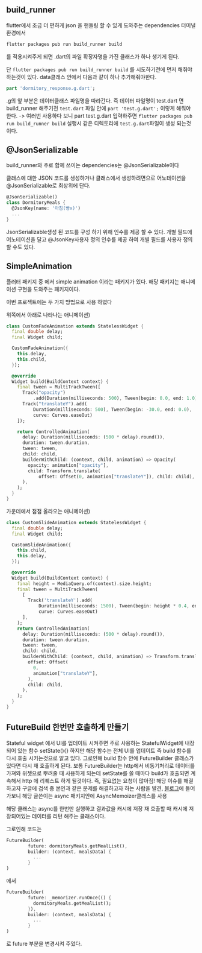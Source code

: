 ## build_runner

flutter에서 조금 더 편하게 json 을 핸들링 할 수 있게 도와주는 dependencies 터미널 환경에서

```dart
flutter packages pub run build_runner build
```

를 적용시켜주게 되면 .dart의 파일 확장자명을 가진 클래스가 하나 생기게 된다.

단 `flutter packages pub run build_runner build` 를 시도하기전에 먼저 해줘야 하는것이 있다. data클래스 안에서 다음과 같이 하나 추가해줘야한다.

```dart
part 'dormitory_response.g.dart';
```

.g의 앞 부분은 데이터클래스 파일명을 따라간다. 즉 데이터 파일명이 test.dart 면 build_runner 해주기전 `test.dart` 파일 안에 `part 'test.g.dart';` 이렇게 해줘야 한다. -> 여러번 사용하다 보니 part test.g.dart 입력하주면 `flutter packages pub run build_runner build` 실행시 같은 디렉토리에 `test.g.dart`파일이 생성 되는것이다.

## @JsonSerializable

build_runner와 주로 함께 쓰이는 dependencies는 @JsonSerializable이다

클래스에 대한 JSON 코드를 생성하거나 클래스에서 생성하려면으로 어노테이션을 @JsonSerializable로 최상위에 단다.

```dart
@JsonSerializable()
class DormitoryMeals {
  @JsonKey(name: '아침(빵x)')
  ...
}
```

JsonSerializable생성 된 코드를 구성 하기 위해 인수를 제공 할 수 있다. 개별 필드에 어노테이션을 달고 @JsonKey사용자 정의 인수를 제공 하여 개별 필드를 사용자 정의 할 수도 있다.

## SimpleAnimation

플러터 패키지 중 에서 simple animation 이라는 패키지가 있다. 해당 패키지는 애니메이션 구현을 도와주는 패키지이다.

이번 프로젝트에는 두 가지 방법으로 사용 하였다

위쪽에서 아래로 나타나는 애니메이션)

```Dart
class CustomFadeAnimation extends StatelessWidget {
  final double delay;
  final Widget child;

  CustomFadeAnimation({
    this.delay,
    this.child,
  });

  @override
  Widget build(BuildContext context) {
    final tween = MultiTrackTween([
      Track("opacity")
          .add(Duration(milliseconds: 500), Tween(begin: 0.0, end: 1.0)),
      Track("translateY").add(
          Duration(milliseconds: 500), Tween(begin: -30.0, end: 0.0),
          curve: Curves.easeOut)
    ]);

    return ControlledAnimation(
      delay: Duration(milliseconds: (500 * delay).round()),
      duration: tween.duration,
      tween: tween,
      child: child,
      builderWithChild: (context, child, animation) => Opacity(
        opacity: animation["opacity"],
        child: Transform.translate(
            offset: Offset(0, animation["translateY"]), child: child),
      ),
    );
  }
}
```

가운데에서 점점 올라오는 애니메이션)

```Dart
class CustomSlideAnimation extends StatelessWidget {
  final double delay;
  final Widget child;

  CustomSlideAnimation({
    this.child,
    this.delay,
  });

  @override
  Widget build(BuildContext context) {
    final height = MediaQuery.of(context).size.height;
    final tween = MultiTrackTween(
      [
        Track('translateY').add(
            Duration(milliseconds: 1500), Tween(begin: height * 0.4, end: 0.0),
            curve: Curves.easeOut)
      ],
    );
    return ControlledAnimation(
      delay: Duration(milliseconds: (500 * delay).round()),
      duration: tween.duration,
      tween: tween,
      child: child,
      builderWithChild: (context, child, animation) => Transform.translate(
        offset: Offset(
          0,
          animation["translateY"],
        ),
        child: child,
      ),
    );
  }
}
```

## FutureBuild 한번만 호출하게 만들기

Stateful widget 에서 UI를 업데이트 시켜주면 주로 사용하는 StatefulWidget에 내장되어 있는 함수 setState(){} 하지만 해당 함수는 전체 UI를 업데이트 즉 build 함수를
다시 호출 시키는것으로 알고 있다. 그로인해 build 함수 안에 FutureBuilder 클래스가 있다면 다시 재 호출하게 된다.
보통 FutureBuilder는 http에서 비동기처리로 데이터를 가져와 위젯으로 뿌려줄 때 사용하게 되는데 setState를 쓸 때마다 build가 호출되면 계속해서 http 에 리퀘스트 하게 될것이다.
즉, 필요없는 요청이 많아짐! 해당 이슈를 해결하고자 구글에 검색 중 본인과 같은 문제를 해결하고자 하는 사람을 발견, [블로그](https://idlecomputer.tistory.com/326)에 들어가보니 해당 글쓴이는 async 패키지안에 AsyncMemoizer클래스를 사용

해당 클래스는 async를 한번만 실행하고 결과값을 캐시에 저장 재 호출할 때 캐시에 저장되어있는 데이터를 리턴 해주는 클래스이다.

그로인해 코드는

```Dart
FutureBuilder(
        future: dormitoryMeals.getMealList(),
        builder: (context, mealsData) {
          ...
        }
)
```

에서

```Dart
FutureBuilder(
        future: _memorizer.runOnce(() {
          dormitoryMeals.getMealList();
        }),
        builder: (context, mealsData) {
          ...
        }
)
```

로 future 부분을 변경시켜 주었다.
